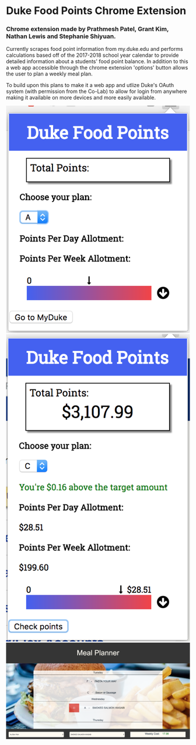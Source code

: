 # Duke Food Points Chrome Extension

### Chrome extension made by Prathmesh Patel, Grant Kim, Nathan Lewis and Stephanie Shiyuan.

Currently scrapes food point information from my.duke.edu and performs calculations based off of the 2017-2018 school year calendar to provide detailed information about a students' food point balance. In addition to this a web app accessible through the chrome extension 'options' button allows the user to plan a weekly meal plan.

To build upon this plans to make it a web app and utlize Duke's OAuth system (with permission from the Co-Lab) to allow for login from anywhere making it available on more devices and more easily available.

![Example Screen 1](catalystExtension/images/Example1.png)
![Example Screen 2](catalystExtension/images/Example2.png)
![Example Screen 3](catalystExtension/images/Example3.png)